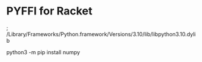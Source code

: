 PYFFI for Racket
================



; /Library/Frameworks/Python.framework/Versions/3.10/lib/libpython3.10.dylib


python3 -m pip install numpy


